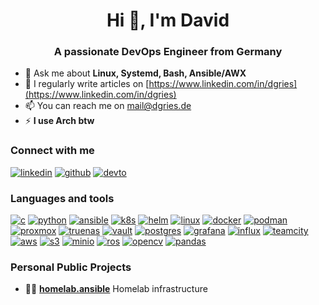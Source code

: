 <h1 align="center">Hi 👋, I'm David</h1>
<h3 align="center">A passionate DevOps Engineer from Germany</h3>


- 💬 Ask me about **Linux, Systemd, Bash, Ansible/AWX**
- 📝 I regularly write articles on [https://www.linkedin.com/in/dgries](https://www.linkedin.com/in/dgries)
- 📫 You can reach me on [mail@dgries.de](mailto:mail@dgries.de)
- ⚡ **I use Arch btw**

### Connect with me

[![linkedin][linkedin-shield]][linkedin-url]
[![github][github-shield]][github-url]
[![devto][devto-shield]][devto-url]

### Languages and tools

[![c][c-shield]][c-url]
[![python][python-shield]][python-url]
[![ansible][ansible-shield]][ansible-url]
[![k8s][k8s-shield]][k8s-url]
[![helm][helm-shield]][helm-url]
[![linux][linux-shield]][linux-url]
[![docker][docker-shield]][docker-url]
[![podman][podman-shield]][podman-url]
[![proxmox][proxmox-shield]][proxmox-url]
[![truenas][truenas-shield]][truenas-url]
[![vault][vault-shield]][vault-url]
[![postgres][postgres-shield]][postgres-url]
[![grafana][grafana-shield]][grafana-url]
[![influx][influx-shield]][influx-url]
[![teamcity][teamcity-shield]][teamcity-url]
[![aws][aws-shield]][aws-url]
[![s3][s3-shield]][s3-url]
[![minio][minio-shield]][minio-url]
[![ros][ros-shield]][ros-url]
[![opencv][opencv-shield]][opencv-url]
[![pandas][pandas-shield]][pandas-url]

### Personal Public Projects

- 👨‍💻 [**homelab.ansible**](https://github.com/justsomescripts/homelab.ansible) Homelab infrastructure

[github-shield]: https://img.shields.io/badge/GitHub-181717.svg?style=for-the-badge&logo=GitHub&logoColor=white
[github-url]: https://github.com/justsomescripts
[devto-shield]: https://img.shields.io/badge/dev.to-0A0A0A.svg?style=for-the-badge&logo=devdotto&logoColor=white
[devto-url]: https://dev.to/justsomescripts
[linkedin-shield]: https://img.shields.io/badge/LinkedIn-0A66C2.svg?style=for-the-badge&logo=LinkedIn&logoColor=white
[linkedin-url]: https://www.linkedin.com/in/dgries
[c-shield]: https://img.shields.io/badge/C-A8B9CC.svg?style=for-the-badge&logo=C&logoColor=black
[c-url]: https://www.open-std.org/jtc1/sc22/wg14/
[python-shield]: https://img.shields.io/badge/Python-3776AB.svg?style=for-the-badge&logo=Python&logoColor=white
[python-url]: https://www.python.org/
[ansible-shield]: https://img.shields.io/badge/Ansible-EE0000.svg?style=for-the-badge&logo=Ansible&logoColor=white
[ansible-url]: https://www.ansible.com/
[k8s-shield]: https://img.shields.io/badge/Kubernetes-326CE5.svg?style=for-the-badge&logo=Kubernetes&logoColor=white
[k8s-url]: https://kubernetes.io/
[helm-shield]: https://img.shields.io/badge/Helm-0F1689.svg?style=for-the-badge&logo=Helm&logoColor=white
[helm-url]: https://helm.sh/
[linux-shield]: https://img.shields.io/badge/Linux-FCC624.svg?style=for-the-badge&logo=Linux&logoColor=black
[linux-url]: https://www.linux.org/
[docker-shield]: https://img.shields.io/badge/Docker-2496ED.svg?style=for-the-badge&logo=Docker&logoColor=white
[docker-url]: https://www.docker.com/
[podman-shield]: https://img.shields.io/badge/Podman-892CA0.svg?style=for-the-badge&logo=Podman&logoColor=white
[podman-url]: https://podman.io/
[proxmox-shield]: https://img.shields.io/badge/Proxmox-E57000.svg?style=for-the-badge&logo=Proxmox&logoColor=white
[proxmox-url]: https://www.proxmox.com/
[truenas-shield]: https://img.shields.io/badge/TrueNAS-0095D5.svg?style=for-the-badge&logo=TrueNAS&logoColor=white
[truenas-url]: https://www.proxmox.com/
[vault-shield]: https://img.shields.io/badge/Vault-FFEC6E.svg?style=for-the-badge&logo=Vault&logoColor=black
[vault-url]: https://www.vaultproject.io/
[postgres-shield]: https://img.shields.io/badge/PostgreSQL-4169E1.svg?style=for-the-badge&logo=PostgreSQL&logoColor=white
[postgres-url]: https://www.postgresql.org/
[grafana-shield]: https://img.shields.io/badge/Grafana-F46800.svg?style=for-the-badge&logo=Grafana&logoColor=white
[grafana-url]: https://grafana.com/
[influx-shield]: https://img.shields.io/badge/InfluxDB-22ADF6.svg?style=for-the-badge&logo=InfluxDB&logoColor=white
[influx-url]: https://www.influxdata.com/
[teamcity-shield]: https://img.shields.io/badge/TeamCity-000000.svg?style=for-the-badge&logo=TeamCity&logoColor=white
[teamcity-url]: https://www.jetbrains.com/teamcity/
[aws-shield]: https://img.shields.io/badge/Amazon%20AWS-232F3E.svg?style=for-the-badge&logo=Amazon-AWS&logoColor=white
[aws-url]: https://aws.amazon.com/
[s3-shield]: https://img.shields.io/badge/Amazon%20S3-569A31.svg?style=for-the-badge&logo=Amazon-S3&logoColor=white
[s3-url]: https://aws.amazon.com/s3/
[minio-shield]: https://img.shields.io/badge/MinIO-C72E49.svg?style=for-the-badge&logo=MinIO&logoColor=white
[minio-url]: https://min.io/
[opencv-shield]: https://img.shields.io/badge/OpenCV-5C3EE8.svg?style=for-the-badge&logo=OpenCV&logoColor=white
[opencv-url]: https://opencv.org/
[ros-shield]: https://img.shields.io/badge/ROS-22314E.svg?style=for-the-badge&logo=ROS&logoColor=white
[ros-url]: https://www.google.com/search?q=ROS
[pandas-shield]: https://img.shields.io/badge/pandas-150458.svg?style=for-the-badge&logo=pandas&logoColor=white
[pandas-url]: https://pandas.pydata.org/
